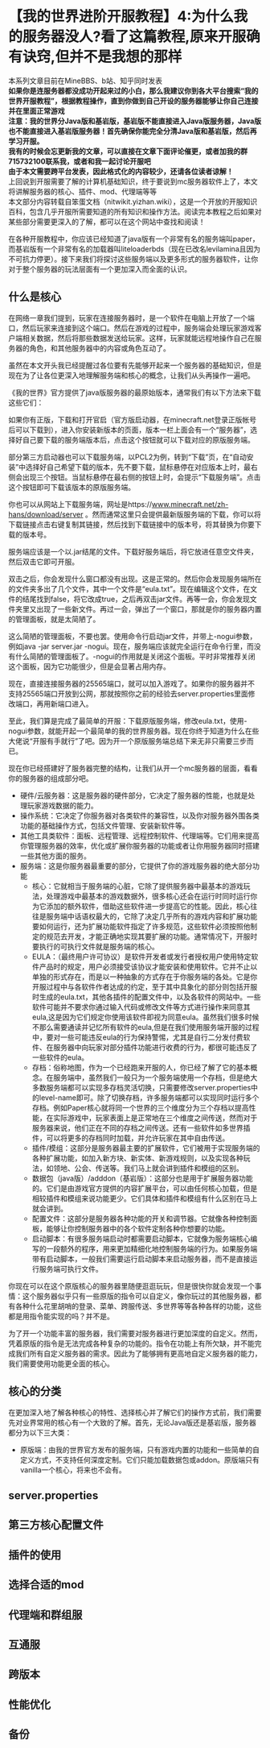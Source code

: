 # 【我的世界进阶开服教程】4:为什么我的服务器没人?看了这篇教程,原来开服确有诀窍,但并不是我想的那样
本系列文章目前在MineBBS、b站、知乎同时发表  
**如果你是连服务器都没成功开起来过的小白，那么我建议你到各大平台搜索“我的世界开服教程”，根据教程操作，直到你做到自己开设的服务器能够让你自己连接并在里面正常游戏  
注意：我的世界分Java版和基岩版，基岩版不能直接进入Java版服务器，Java版也不能直接进入基岩版服务器！首先确保你能完全分清Java版和基岩版，然后再学习开服。​**  
**我有的时候会忘更新我的文章，可以直接在文章下面评论催更，或者加我的群715732100联系我，或者和我一起讨论开服吧**  
**由于本文需要跨平台发表，因此格式化的内容较少，还请各位读者谅解！**  
上回说到开服需要了解的计算机基础知识，终于要说到mc服务器软件上了，本文将讲解服务器的核心、插件、mod、代理端等等  
本文部分内容转载自笨蛋文档（nitwikit.yizhan.wiki），这是一个开放的开服知识百科，包含几乎开服所需要知道的所有知识和操作方法。阅读完本教程之后如果对某些部分需要更深入的了解，都可以在这个网站中查找和阅读！  

在各种开服教程中，你应该已经知道了java版有一个非常有名的服务端叫paper，而基岩版有一个非常有名的加载器叫liteloaderbds（现在已改名levilamina且因为不可抗力停更）。接下来我们将探讨这些服务端以及更多形式的服务器软件，让你对于整个服务器的玩法层面有一个更加深入而全面的认识。

## 什么是核心

在网络一章我们提到，玩家在连接服务器时，是一个软件在电脑上开放了一个端口，然后玩家来连接到这个端口。然后在游戏的过程中，服务端会处理玩家游戏客户端相关数据，然后将那些数据发送给玩家。这样，玩家就能远程地操作自己在服务器的角色，和其他服务器中的内容或角色互动了。

虽然在本文开头我已经提醒过各位要有先能够开起来一个服务器的基础知识，但是现在为了让各位更深入地理解服务端和核心的概念，让我们从头再操作一遍吧。

《我的世界》官方提供了java版服务器的最原始版本，通常我们有以下方法来下载这些它们：

如果你有正版，下载和打开官启（官方版启动器，在minecraft.net登录正版帐号后可以下载到），进入你安装新版本的页面，版本一栏上面会有一个“服务器”，选择好自己要下载的服务端版本后，点击这个按钮就可以下载对应的原版服务端。

部分第三方启动器也可以下载服务端，以PCL2为例，转到“下载”页，在“自动安装”中选择好自己希望下载的版本，先不要下载，鼠标悬停在对应版本上时，最右侧会出现三个按钮。当鼠标悬停在最右侧的按钮上时，会提示“下载服务端”。点击这个按钮即可下载该版本的原版服务端。

你也可以从网站上下载服务端，网址是https://www.minecraft.net/zh-hans/download/server 。然而通常这里只会提供最新版服务端的下载，你可以将下载链接点击右键复制其链接，然后找到下载链接中的版本号，将其替换为你要下载的版本号。

服务端应该是一个以.jar结尾的文件。下载好服务端后，将它放进任意空文件夹，然后双击它即可开服。

双击之后，你会发现什么窗口都没有出现。这是正常的。然后你会发现服务端所在的文件夹多出了几个文件，其中一个文件是“eula.txt”。现在编辑这个文件，在文件的结尾找到false，将它改成true，之后再双击jar文件。再等一会，你会发现文件夹里又出现了一些新文件。再过一会，弹出了一个窗口，那就是你的服务器内置的管理面板，就是太简陋了。

这么简陋的管理面板，不要也罢。使用命令行启动jar文件，并带上-nogui参数，例如java -jar server.jar -nogui。现在，服务端应该就完全运行在命令行里，而没有什么简陋的管理面板了。-nogui的作用就是关闭这个面板。平时非常推荐关闭这个面板，因为它功能很少，但是会显著占用内存。

现在，直接连接服务器的25565端口，就可以加入游戏了。如果你的服务器并不支持25565端口开放到公网，那就按照你之前的经验去server.properties里面修改端口，再用新端口进入。

至此，我们算是完成了最简单的开服：下载原版服务端，修改eula.txt，使用-nogui参数，就能开起一个最简单的我的世界服务器。现在你终于知道为什么在些大佬说“开服有手就行”了吧。因为开一个原版服务端总结下来无非只需要三步而已。

现在你已经搭建好了服务器完整的结构，让我们从开一个mc服务器的层面，看看你的服务器的组成部分吧。
- 硬件/云服务器：这是服务器的硬件部分，它决定了服务器的性能，也就是处理玩家游戏数据的能力。
- 操作系统：它决定了你服务器对各类软件的兼容性，以及你对服务器外围各类功能的基础操作方式，包括文件管理、安装新软件等。
- 其他工具类软件：面板、远程管理、远程控制软件、代理端等。它们用来提高你管理服务器的效率，优化或扩展你服务器的功能或者让你用服务器同时搭建一些其他方面的服务。
- 服务端：这是你服务器最重要的部分，它提供了你的游戏服务器的绝大部分功能
    - 核心：它就相当于服务端的心脏，它除了提供服务器中最基本的游戏玩法，处理游戏中最基本的游戏数据外，很多核心还会在运行时同时运行你为它添加的额外软件，借助这些软件进一步提高它的性能。因此，核心往往是服务端中话语权最大的，它除了决定几乎所有的游戏内容和扩展功能要如何运行，还为扩展功能软件指定了许多规范，这些软件必须按照他制定的规范去开发，才能正确地实现其要扩展的功能。通常情况下，开服时要执行的可执行文件就是服务端的核心。
    - EULA：（最终用户许可协议）是软件开发者或发行者授权用户使用特定软件产品时的规定，用户必须接受该协议才能安装和使用软件。它并不止以单独的形式存在，而是以一种抽象的方式存在于你服务端的各处。它是你开服过程中与各软件作者达成的约定，至于其中具象化的部分则包括开服时生成的eula.txt，其他各插件的配置文件中，以及各软件的网站中。一些软件可能并不要求你通过输入代码或修改文件等方式进行操作来同意其eula,这是因为它们规定你使用该软件即视为同意eula。虽然我们很多时候不那么需要通读并记忆所有软件的eula,但是在我们使用服务端开服的过程中，要对一些可能违反eula的行为保持警惕，尤其是自行二分发付费软件、在服务器中向玩家对部分插件功能进行收费的行为，都很可能违反了一些软件的eula。
    - 存档：俗称地图，作为一个已经跑来开服的人，你已经了解了它的基本概念。在服务端中，虽然我们一般只为一个服务端使用一个存档，但是绝大多数服务端都可以实现多存档灵活切换，只需要修改server.properties中的level-name即可。除了切换存档，许多服务端都可以实现同时运行多个存档。例如Paper核心就将同一个世界的三个维度分为三个存档以提高性能，在实际游戏中，玩家表面上是正常地在三个维度之间传送，然而对于服务器来说，他们正在不同的存档之间传送。还有一些软件如多世界插件，可以将更多的存档同时加载，并允许玩家在其中自由传送。
    - 插件/模组：这部分是服务器最主要的扩展软件，它们被用于实现服务端的各种扩展功能，如加入新方块、新实体、新游戏规则，以及实现各种玩法，如领地、公会、传送等。我们马上就会讲到插件和模组的区别。
    - 数据包（java版）/adddon（基岩版）：这部分也是用于扩展服务器功能的。它们是由游戏官方提供的内容扩展平台，可以由任何核心加载，但是相较插件和模组来说功能更少。它们具体和插件和模组有什么区别在马上就会讲到。
    - 配置文件：这部分是服务器各种功能的开关和调节器。它就像各种控制面板，能够让你控制服务器中的各个软件定制各种你想要的功能。
    - 启动脚本：有很多服务端启动时都需要启动脚本，它就像为服务端核心编写的一段额外的程序，用来更加精细化地控制服务端的行为。如果服务端带有启动脚本，一般我们需要运行启动脚本来启动服务器，而不是直接运行服务端可执行文件。
 
你现在可以在这个原版核心的服务器里随便逛逛玩玩，但是很快你就会发现一个事情：这个服务器似乎只有一些原版的指令可以自定义，像你玩过的其他服务器，都有各种什么花里胡哨的登录、菜单、跨服传送、多世界等等各种各样的功能，这些都是用指令能实现的吗？并不是。

为了开一个功能丰富的服务器，我们需要对服务器进行更加深度的自定义。然而，凭着原版的指令是无法完成各种复杂的功能的。指令在功能上有所欠缺，并不能完成我们所有自定义服务器的需求。因此为了能够拥有更高地自定义服务器的能力，我们需要使用功能更全面的核心。

## 核心的分类

在更加深入地了解各种核心的特性、选择核心并了解它们的操作方式前，我们需要先对业界常用的核心有一个大致的了解。首先，无论Java版还是基岩版，服务器都分为以下三大类：

- 原版端：由我的世界官方发布的服务端，只有游戏内置的功能和一些简单的自定义方式，不支持任何深度定制。它们只能加载数据包或addon。原版端只有vanilla一个核心，将来也不会有。

## server.properties
## 第三方核心配置文件
## 插件的使用
## 选择合适的mod
## 代理端和群组服
## 互通服
## 跨版本
## 性能优化
## 备份
